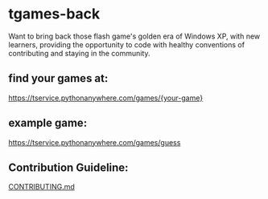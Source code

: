# tgames-back

Want to bring back those flash game's golden era of Windows XP, with new learners, providing the opportunity to code with healthy conventions of contributing and staying in the community.

## find your games at:
https://tservice.pythonanywhere.com/games/{your-game}
## example game:
https://tservice.pythonanywhere.com/games/guess


## Contribution Guideline:
[CONTRIBUTING.md](CONTRIBUTING.md)
